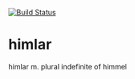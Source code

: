 [![Build
Status](https://api.travis-ci.com/norcams/himlar.svg)](https://travis-ci.com/norcams/himlar)

himlar
======

himlar m. plural indefinite of himmel

